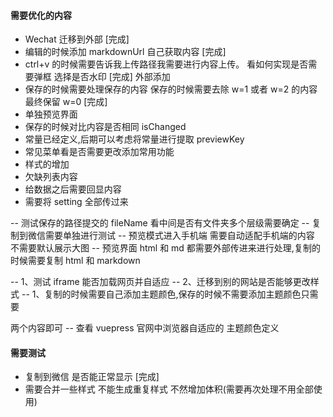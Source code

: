 #### 需要优化的内容

- Wechat 迁移到外部 [完成]
- 编辑的时候添加 markdownUrl 自己获取内容 [完成]
- ctrl+v 的时候需要告诉我上传路径我需要进行内容上传。 看如何实现是否需要弹框 选择是否水印 [完成] 外部添加
- 保存的时候需要处理保存的内容 保存的时候需要去除 w=1 或者 w=2 的内容 最终保留 w=0 [完成]
- 单独预览界面
- 保存的时候对比内容是否相同 isChanged
- 常量已经定义,后期可以考虑将常量进行提取 previewKey
- 常见菜单看是否需要更改添加常用功能
- 样式的增加
- 欠缺列表内容
- 给数据之后需要回显内容
- 需要将 setting 全部传过来

-- 测试保存的路径提交的 fileName 看中间是否有文件夹多个层级需要确定
-- 复制到微信需要单独进行测试
-- 预览模式进入手机端 需要自动适配手机端的内容 不需要默认展示大图
-- 预览界面 html 和 md 都需要外部传进来进行处理,复制的时候需要复制 html 和 markdown

-- 1、测试 iframe 能否加载网页并自适应
-- 2、迁移到别的网站是否能够更改样式
-- 1、复制的时候需要自己添加主题颜色,保存的时候不需要添加主题颜色只需要<div></div><style></style>两个内容即可
-- 查看 vuepress 官网中浏览器自适应的 主题颜色定义

#### 需要测试

- 复制到微信 是否能正常显示 [完成]
- 需要合并一些样式 不能生成重复样式 不然增加体积(需要再次处理不用全部使用)
